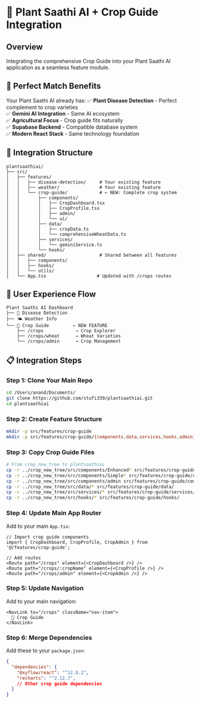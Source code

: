 # 🌱 Plant Saathi AI + Crop Guide Integration

## Overview
Integrating the comprehensive Crop Guide into your Plant Saathi AI application as a seamless feature module.

## 🎯 Perfect Match Benefits

Your Plant Saathi AI already has:
✅ **Plant Disease Detection** - Perfect complement to crop varieties  
✅ **Gemini AI Integration** - Same AI ecosystem  
✅ **Agricultural Focus** - Crop guide fits naturally  
✅ **Supabase Backend** - Compatible database system  
✅ **Modern React Stack** - Same technology foundation  

## 🔗 Integration Structure

```
plantsaathiai/
├── src/
│   ├── features/
│   │   ├── disease-detection/     # Your existing feature
│   │   ├── weather/               # Your existing feature
│   │   └── crop-guide/            # ← NEW: Complete crop system
│   │       ├── components/
│   │       │   ├── CropDashboard.tsx
│   │       │   ├── CropProfile.tsx
│   │       │   ├── admin/
│   │       │   └── ui/
│   │       ├── data/
│   │       │   ├── cropData.ts
│   │       │   └── comprehensiveWheatData.ts
│   │       ├── services/
│   │       │   └── geminiService.ts
│   │       └── hooks/
│   ├── shared/                    # Shared between all features
│   │   ├── components/
│   │   ├── hooks/
│   │   └── utils/
│   └── App.tsx                   # Updated with /crops routes
```

## 🎨 User Experience Flow

```
Plant Saathi AI Dashboard
├── 🔬 Disease Detection
├── 🌤️ Weather Info
└── 🌾 Crop Guide         ← NEW FEATURE
    ├── /crops            → Crop Explorer
    ├── /crops/wheat      → Wheat Varieties
    └── /crops/admin      → Crop Management
```

## 📋 Integration Steps

### Step 1: Clone Your Main Repo
```bash
cd /Users/anand/Documents/
git clone https://github.com/stufi339/plantsaathiai.git
cd plantsaathiai
```

### Step 2: Create Feature Structure
```bash
mkdir -p src/features/crop-guide
mkdir -p src/features/crop-guide/{components,data,services,hooks,admin}
```

### Step 3: Copy Crop Guide Files
```bash
# From crop_new_tree to plantsaathiai
cp -r ../crop_new_tree/src/components/Enhanced* src/features/crop-guide/components/
cp -r ../crop_new_tree/src/components/Simple* src/features/crop-guide/components/
cp -r ../crop_new_tree/src/components/admin src/features/crop-guide/components/
cp -r ../crop_new_tree/src/data/* src/features/crop-guide/data/
cp -r ../crop_new_tree/src/services/* src/features/crop-guide/services/
cp -r ../crop_new_tree/src/hooks/* src/features/crop-guide/hooks/
```

### Step 4: Update Main App Router
Add to your main `App.tsx`:
```tsx
// Import crop guide components
import { CropDashboard, CropProfile, CropAdmin } from '@/features/crop-guide';

// Add routes
<Route path="/crops" element={<CropDashboard />} />
<Route path="/crops/:cropName" element={<CropProfile />} />
<Route path="/crops/admin" element={<CropAdmin />} />
```

### Step 5: Update Navigation
Add to your main navigation:
```tsx
<NavLink to="/crops" className="nav-item">
  🌾 Crop Guide
</NavLink>
```

### Step 6: Merge Dependencies
Add these to your `package.json`:
```json
{
  "dependencies": {
    "@xyflow/react": "^12.8.2",
    "recharts": "^2.12.7",
    // Other crop guide dependencies
  }
}
```
